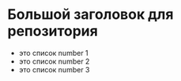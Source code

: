 # Большой заголовок для репозитория
- это список number 1
- это список number 2
- это список number 3